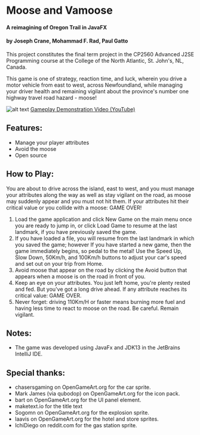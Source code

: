 # Moose and Vamoose
#### A reimagining of Oregon Trail in JavaFX
#### by Joseph Crane, Mohammad F. Rad, Paul Gatto

This project constitutes the final term project in the CP2560 Advanced J2SE Programming course at the College of the North Atlantic, St. John's, NL, Canada.

This game is one of strategy, reaction time, and luck, wherein you drive a motor vehicle from east to west, across Newfoundland, while managing your driver health and remaining vigilant about the province's number one highway travel road hazard - moose!

![alt text](https://raw.githubusercontent.com/sherpa-code/java2560game/master/src/game/screenshots/titlescreen.png "Moose and Vamoose Title Screen")
[Gameplay Demonstration Video (YouTube)](www.youtube.com/watch?v=gQNdF8m4POg)


## Features:
- Manage your player attributes
- Avoid the moose
- Open source

## How to Play:
You are about to drive across the island, east to west, and you must manage your attributes
    along the way as well as stay vigilant on the road, as moose may suddenly appear and you must not hit them.
    If your attributes hit their critical value or you collide with a moose: GAME OVER! 
1) Load the game application and click New Game on the main menu once you are ready to jump in, or
    click Load Game to resume at the last landmark, if you have previously saved the game.
2) If you have loaded a file, you will resume from the last landmark in which you saved the game; however
    If you have started a new game, then the game immediately begins, so pedal to the metal!
    Use the Speed Up, Slow Down, 50Km/h, and 100Km/h buttons to adjust your car's speed and set out on your trip from Home.
3) Avoid moose that appear on the road by clicking the Avoid button that appears when a moose is on the road in front of you.
4) Keep an eye on your attributes. You just left home, you're plenty rested and fed. But you've got a long drive ahead.
    If any attribute reaches its critical value: GAME OVER.
3) Never forget: driving 110Km/H or faster means burning more fuel and having less time to react to moose on the road. Be careful.
    Remain vigilant.

## Notes:
- The game was developed using JavaFx and JDK13 in the JetBrains IntelliJ IDE.

## Special thanks:
- chasersgaming on OpenGameArt.org for the car sprite.
- Mark James (via qubodop) on OpenGameArt.org for the icon pack.
- bart on OpenGameArt.org for the UI panel element.
- maketext.io for the title text
- Sogomn on OpenGameArt.org for the explosion sprite.
- laavis on OpenGameArt.org for the hotel and store sprites.
- IchiDiego on reddit.com for the gas station sprite.